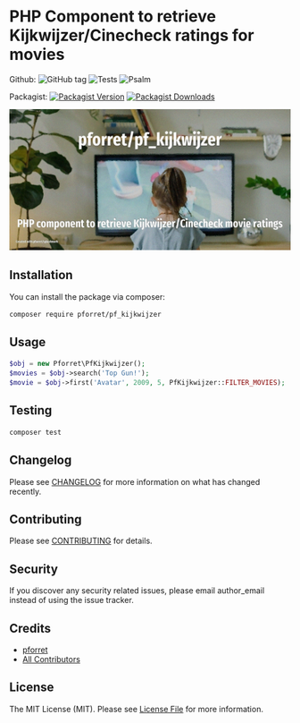 # PHP Component to retrieve Kijkwijzer/Cinecheck ratings for movies

Github: 
![GitHub tag](https://img.shields.io/github/v/tag/pforret/pf_kijkwijzer)
![Tests](https://github.com/pforret/pf_kijkwijzer/workflows/Run%20Tests/badge.svg)
![Psalm](https://github.com/pforret/pf_kijkwijzer/workflows/Detect%20Psalm%20warnings/badge.svg)

Packagist: 
[![Packagist Version](https://img.shields.io/packagist/v/pforret/pf_kijkwijzer.svg?style=flat-square)](https://packagist.org/packages/pforret/pf_kijkwijzer)
[![Packagist Downloads](https://img.shields.io/packagist/dt/pforret/pf_kijkwijzer.svg?style=flat-square)](https://packagist.org/packages/pforret/pf_kijkwijzer)

![](assets/logo.jpg)

## Installation

You can install the package via composer:

```bash
composer require pforret/pf_kijkwijzer
```

## Usage

``` php
$obj = new Pforret\PfKijkwijzer();
$movies = $obj->search('Top Gun!');
$movie = $obj->first('Avatar', 2009, 5, PfKijkwijzer::FILTER_MOVIES);
```

## Testing

``` bash
composer test
```

## Changelog

Please see [CHANGELOG](CHANGELOG.md) for more information on what has changed recently.

## Contributing

Please see [CONTRIBUTING](CONTRIBUTING.md) for details.

## Security

If you discover any security related issues, please email author_email instead of using the issue tracker.

## Credits

- [pforret](https://github.com/pforret)
- [All Contributors](../../contributors)

## License

The MIT License (MIT). Please see [License File](LICENSE.md) for more information.
